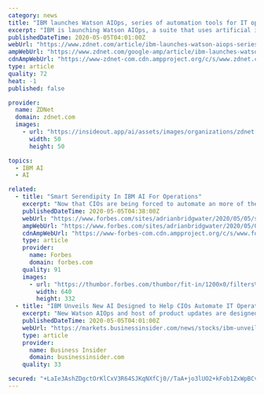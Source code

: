 ```yaml
---
category: news
title: "IBM launches Watson AIOps, series of automation tools for IT operations, 5G and edge offerings"
excerpt: "IBM is launching Watson AIOps, a suite that uses artificial intelligence to automate IT infrastructure as part of a broader roll out of automation tools. At its Think Digital 2020"
publishedDateTime: 2020-05-05T04:01:00Z
webUrl: "https://www.zdnet.com/article/ibm-launches-watson-aiops-series-of-automation-tools-for-it-operations-5g-and-edge-offerings/"
ampWebUrl: "https://www.zdnet.com/google-amp/article/ibm-launches-watson-aiops-series-of-automation-tools-for-it-operations-5g-and-edge-offerings/"
cdnAmpWebUrl: "https://www-zdnet-com.cdn.ampproject.org/c/s/www.zdnet.com/google-amp/article/ibm-launches-watson-aiops-series-of-automation-tools-for-it-operations-5g-and-edge-offerings/"
type: article
quality: 72
heat: -1
published: false

provider:
  name: ZDNet
  domain: zdnet.com
  images:
    - url: "https://insideout.app/ai/assets/images/organizations/zdnet.com-50x50.jpg"
      width: 50
      height: 50

topics:
  - IBM AI
  - AI

related:
  - title: "Smart Serendipity In IBM AI For Operations"
    excerpt: "Now that CIOs are being forced to automate an more of their IT infrastructures as a necessity (rather than a nice to have), it is perhaps a realization that IBM’s branding elves were being quite subtle when they thought to think of Think as means of championing IBM’s Watson line of AI products."
    publishedDateTime: 2020-05-05T04:38:00Z
    webUrl: "https://www.forbes.com/sites/adrianbridgwater/2020/05/05/smart-serendipity-in-ibm-ai-for-operations/"
    ampWebUrl: "https://www.forbes.com/sites/adrianbridgwater/2020/05/05/smart-serendipity-in-ibm-ai-for-operations/amp/"
    cdnAmpWebUrl: "https://www-forbes-com.cdn.ampproject.org/c/s/www.forbes.com/sites/adrianbridgwater/2020/05/05/smart-serendipity-in-ibm-ai-for-operations/amp/"
    type: article
    provider:
      name: Forbes
      domain: forbes.com
    quality: 91
    images:
      - url: "https://thumbor.forbes.com/thumbor/fit-in/1200x0/filters%3Aformat%28jpg%29/https%3A%2F%2Fspecials-images.forbesimg.com%2Fimageserve%2F5eaffad6ed706b0007e65517%2F0x0.jpg"
        width: 640
        height: 332
  - title: "IBM Unveils New AI Designed to Help CIOs Automate IT Operations for Greater Resiliency and Lower Costs"
    excerpt: "New Watson AIOps and host of product updates are designed to bring automation to IT infrastructures for greater control, efficiency and business"
    publishedDateTime: 2020-05-05T04:01:00Z
    webUrl: "https://markets.businessinsider.com/news/stocks/ibm-unveils-new-ai-designed-to-help-cios-automate-it-operations-for-greater-resiliency-and-lower-costs-1029162825"
    type: article
    provider:
      name: Business Insider
      domain: businessinsider.com
    quality: 33

secured: "+LaIe3AshZDgctOrKlCxV3R64SJKqNXfCj0//TaA+jo3lUO2+kFob1ZxWpBCvDelItkQuPQSE7hRxAwwc3ZmXzgCMV1p4sFF78L1cTjXngWqeugW1Pdue0YCWSblqGylqE0duG3L7bdTnEtUPWkrGjoS5PYWEFBm+ShibzZDJh7gScCw/7uxv9jX4LThG+vDfEZIDPCUxvHo49Mq7oemVBUio4vMBduDh0a3k21lDO/smYyYBaYO/R5ia+1JH1/pl52VT9wD1gzrOYGllHNCE12ASRwXPr0I+Gq45TtursJCs7Y1e8jvO+7sxRVvnFqfSKXTkchxsZzNPruT7DFLd3sVEOJk8xKmSKsQibixgErnUhRTntB5u5hio4i2LS657xz67rKaRB2cxREPZWJkpbH/2cTp3varPAZT3mBe5mj/hAhqiAMCdefmF2u2H3hRUquy6MDByNKP5N2CeSg8ae/QmsFTiX39XQigWCMR3nM=;GKHvphxGVAgk7LVA2fGNJQ=="
---
```


